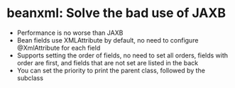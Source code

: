 # beanxml: Solve the bad use of JAXB
* Performance is no worse than JAXB
* Bean fields use XMLAttribute by default, no need to configure @XmlAttribute for each field
* Supports setting the order of fields, no need to set all orders, fields with order are first, and fields that are not set are listed in the back
* You can set the priority to print the parent class, followed by the subclass
